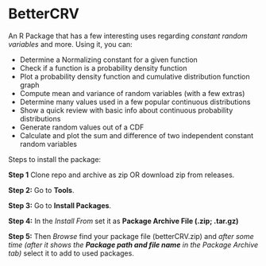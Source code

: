 # BetterCRV
An R Package that has a few interesting uses regarding *constant random variables* and more. Using it, you can: 

 - Determine a Normalizing constant for a given function
 - Check if a function is a probability density function
 - Plot a probability density function and cumulative distribution function graph
 - Compute mean and variance of random variables (with a few extras)
 - Determine many values used in a few popular continuous distributions
 - Show a quick review with basic info about continuous probability distributions
 - Generate random values out of a CDF
 - Calculate and plot the sum and difference of two independent constant random variables

Steps to install the package:

**Step 1** Clone repo and archive as zip OR download zip from releases.

**Step 2:** Go to **Tools**.

**Step 3:** Go to **Install Packages**.

**Step 4:** In the _Install From_ set it as **Package Archive File (.zip; .tar.gz)**

**Step 5:** Then _Browse_ find your package file (betterCRV.zip) and _after some time (after it shows the **Package path and file name** in the _Package Archive_ tab)_ select it to add to used packages.
